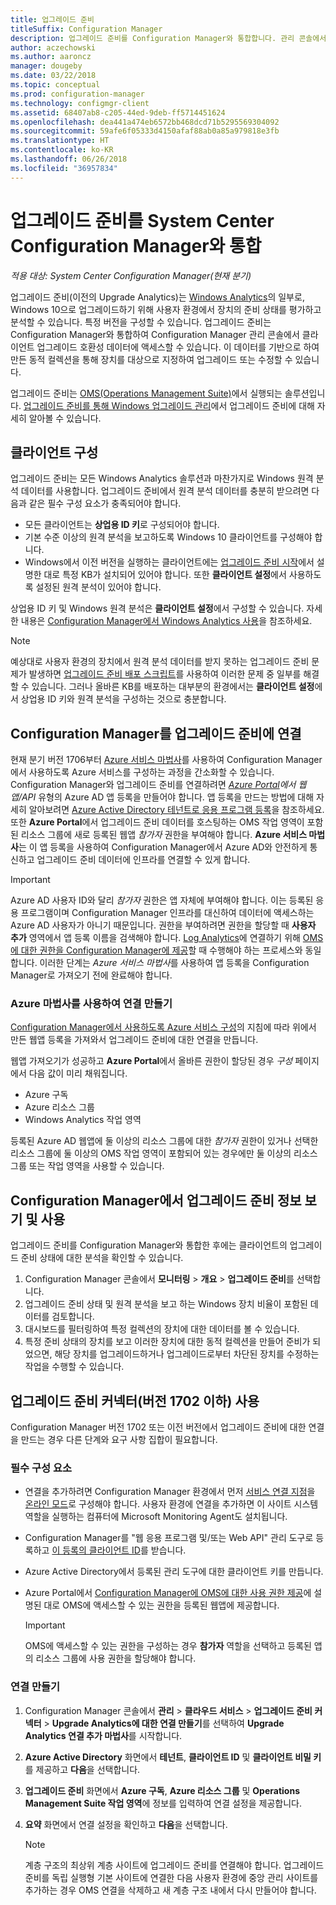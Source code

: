 ```yaml
---
title: 업그레이드 준비
titleSuffix: Configuration Manager
description: 업그레이드 준비를 Configuration Manager와 통합합니다. 관리 콘솔에서 업그레이드 호환성 데이터에 액세스합니다. 업그레이드 또는 수정 대상 장치를 지정합니다.
author: aczechowski
ms.author: aaroncz
manager: dougeby
ms.date: 03/22/2018
ms.topic: conceptual
ms.prod: configuration-manager
ms.technology: configmgr-client
ms.assetid: 68407ab8-c205-44ed-9deb-ff5714451624
ms.openlocfilehash: dea441a474eb6572bb468dcd71b5295569304092
ms.sourcegitcommit: 59afe6f05333d4150afaf88ab0a85a979818e3fb
ms.translationtype: HT
ms.contentlocale: ko-KR
ms.lasthandoff: 06/26/2018
ms.locfileid: "36957834"
---
```

# <a name="integrate-upgrade-readiness-with-system-center-configuration-manager"></a>업그레이드 준비를 System Center Configuration Manager와 통합

*적용 대상: System Center Configuration Manager(현재 분기)*

업그레이드 준비(이전의 Upgrade Analytics)는 [Windows Analytics](https://www.microsoft.com/WindowsForBusiness/windows-analytics)의 일부로, Windows 10으로 업그레이드하기 위해 사용자 환경에서 장치의 준비 상태를 평가하고 분석할 수 있습니다. 특정 버전을 구성할 수 있습니다. 업그레이드 준비는 Configuration Manager와 통합하여 Configuration Manager 관리 콘솔에서 클라이언트 업그레이드 호환성 데이터에 액세스할 수 있습니다. 이 데이터를 기반으로 하여 만든 동적 컬렉션을 통해 장치를 대상으로 지정하여 업그레이드 또는 수정할 수 있습니다.

업그레이드 준비는 [OMS(Operations Management Suite)](/azure/operations-management-suite/operations-management-suite-overview)에서 실행되는 솔루션입니다. [업그레이드 준비를 통해 Windows 업그레이드 관리](/windows/deployment/upgrade/manage-windows-upgrades-with-upgrade-readiness)에서 업그레이드 준비에 대해 자세히 알아볼 수 있습니다.

<!--
>[!WARNING]
>For Upgrade Readiness to function within Configuration Manager, you must upgrade to Configuration Manager version 1802. The Upgrade Readiness Connector will no longer function in Configuration Manager versions earlier than 1802. 
SMS.507205 Pulled 4/5/18 -->


## <a name="configure-clients"></a>클라이언트 구성

업그레이드 준비는 모든 Windows Analytics 솔루션과 마찬가지로 Windows 원격 분석 데이터를 사용합니다. 업그레이드 준비에서 원격 분석 데이터를 충분히 받으려면 다음과 같은 필수 구성 요소가 충족되어야 합니다.

- 모든 클라이언트는 **상업용 ID 키**로 구성되어야 합니다. 
- 기본 수준 이상의 원격 분석을 보고하도록 Windows 10 클라이언트를 구성해야 합니다.
-  Windows에서 이전 버전을 실행하는 클라이언트에는 [업그레이드 준비 시작](/windows/deployment/upgrade/upgrade-readiness-get-started#deploy-the-compatibility-update-and-related-kbs)에서 설명한 대로 특정 KB가 설치되어 있어야 합니다. 또한 **클라이언트 설정**에서 사용하도록 설정된 원격 분석이 있어야 합니다.

상업용 ID 키 및 Windows 원격 분석은 **클라이언트 설정**에서 구성할 수 있습니다. 자세한 내용은 [Configuration Manager에서 Windows Analytics 사용](../monitor-windows-analytics.md)을 참조하세요.

>[!NOTE]
>예상대로 사용자 환경의 장치에서 원격 분석 데이터를 받지 못하는 업그레이드 준비 문제가 발생하면 [업그레이드 준비 배포 스크립트](/windows/deployment/upgrade/upgrade-readiness-deployment-script)를 사용하여 이러한 문제 중 일부를 해결할 수 있습니다. 그러나 올바른 KB를 배포하는 대부분의 환경에서는 **클라이언트 설정**에서 상업용 ID 키와 원격 분석을 구성하는 것으로 충분합니다.

## <a name="connect-configuration-manager-to-upgrade-readiness"></a>Configuration Manager를 업그레이드 준비에 연결

현재 분기 버전 1706부터 [Azure 서비스 마법사](../../../servers/deploy/configure/azure-services-wizard.md)를 사용하여 Configuration Manager에서 사용하도록 Azure 서비스를 구성하는 과정을 간소화할 수 있습니다. Configuration Manager와 업그레이드 준비를 연결하려면 *[Azure Portal](https://portal.azure.com)에서 웹앱/API* 유형의 Azure AD 앱 등록을 만들어야 합니다. 앱 등록을 만드는 방법에 대해 자세히 알아보려면 [Azure Active Directory 테넌트로 응용 프로그램 등록](/azure/active-directory/active-directory-app-registration)을 참조하세요. 또한 **Azure Portal**에서 업그레이드 준비 데이터를 호스팅하는 OMS 작업 영역이 포함된 리소스 그룹에 새로 등록된 웹앱 *참가자* 권한을 부여해야 합니다. **Azure 서비스 마법사**는 이 앱 등록을 사용하여 Configuration Manager에서 Azure AD와 안전하게 통신하고 업그레이드 준비 데이터에 인프라를 연결할 수 있게 합니다.

>[!IMPORTANT]
>Azure AD 사용자 ID와 달리 *참가자* 권한은 앱 자체에 부여해야 합니다. 이는 등록된 응용 프로그램이며 Configuration Manager 인프라를 대신하여 데이터에 액세스하는 Azure AD 사용자가 아니기 때문입니다. 권한을 부여하려면 권한을 할당할 때 **사용자 추가** 영역에서 앱 등록 이름을 검색해야 합니다. [Log Analytics](https://docs.microsoft.com/azure/log-analytics/log-analytics-sccm)에 연결하기 위해 [OMS에 대한 권한을 Configuration Manager에 제공](https://docs.microsoft.com/azure/log-analytics/log-analytics-sccm#provide-configuration-manager-with-permissions-to-oms)할 때 수행해야 하는 프로세스와 동일합니다. 이러한 단계는 *Azure 서비스 마법사*를 사용하여 앱 등록을 Configuration Manager로 가져오기 전에 완료해야 합니다.

### <a name="use-the-azure-wizard-to-create-the-connection"></a>Azure 마법사를 사용하여 연결 만들기

[Configuration Manager에서 사용하도록 Azure 서비스 구성](../../../servers/deploy/configure/azure-services-wizard.md)의 지침에 따라 위에서 만든 웹앱 등록을 가져와서 업그레이드 준비에 대한 연결을 만듭니다. 

웹앱 가져오기가 성공하고 **Azure Portal**에서 올바른 권한이 할당된 경우 *구성* 페이지에서 다음 값이 미리 채워집니다. 
-  Azure 구독
-  Azure 리소스 그룹
-  Windows Analytics 작업 영역

등록된 Azure AD 웹앱에 둘 이상의 리소스 그룹에 대한 *참가자* 권한이 있거나 선택한 리소스 그룹에 둘 이상의 OMS 작업 영역이 포함되어 있는 경우에만 둘 이상의 리소스 그룹 또는 작업 영역을 사용할 수 있습니다.
 
## <a name="view-and-use-upgrade-readiness-information-in-configuration-manager"></a>Configuration Manager에서 업그레이드 준비 정보 보기 및 사용

업그레이드 준비를 Configuration Manager와 통합한 후에는 클라이언트의 업그레이드 준비 상태에 대한 분석을 확인할 수 있습니다.

1. Configuration Manager 콘솔에서 **모니터링** > **개요** > **업그레이드 준비**를 선택합니다.
2. 업그레이드 준비 상태 및 원격 분석을 보고 하는 Windows 장치 비율이 포함된 데이터를 검토합니다.
3. 대시보드를 필터링하여 특정 컬렉션의 장치에 대한 데이터를 볼 수 있습니다.
4. 특정 준비 상태의 장치를 보고 이러한 장치에 대한 동적 컬렉션을 만들어 준비가 되었으면, 해당 장치를 업그레이드하거나 업그레이드로부터 차단된 장치를 수정하는 작업을 수행할 수 있습니다.

## <a name="using-the-upgrade-readiness-connector-version-1702-and-earlier"></a>업그레이드 준비 커넥터(버전 1702 이하) 사용

Configuration Manager 버전 1702 또는 이전 버전에서 업그레이드 준비에 대한 연결을 만드는 경우 다른 단계와 요구 사항 집합이 필요합니다.

### <a name="prerequisites"></a>필수 구성 요소

- 연결을 추가하려면 Configuration Manager 환경에서 먼저 [서비스 연결 지점](/sccm/core/servers/deploy/configure/about-the-service-connection-point)을 [온라인 모드](https://azure.microsoft.com/documentation/articles/resource-group-create-service-principal-portal/)로 구성해야 합니다. 사용자 환경에 연결을 추가하면 이 사이트 시스템 역할을 실행하는 컴퓨터에 Microsoft Monitoring Agent도 설치됩니다.
- Configuration Manager를 "웹 응용 프로그램 및/또는 Web API" 관리 도구로 등록하고 [이 등록의 클라이언트 ID](https://azure.microsoft.com/documentation/articles/active-directory-integrating-applications/)를 받습니다.
- Azure Active Directory에서 등록된 관리 도구에 대한 클라이언트 키를 만듭니다.
- Azure Portal에서 [Configuration Manager에 OMS에 대한 사용 권한 제공](https://azure.microsoft.com/documentation/articles/log-analytics-sccm/#provide-configuration-manager-with-permissions-to-oms)에 설명된 대로 OMS에 액세스할 수 있는 권한을 등록된 웹앱에 제공합니다.

    > [!IMPORTANT]
    > OMS에 액세스할 수 있는 권한을 구성하는 경우 **참가자** 역할을 선택하고 등록된 앱의 리소스 그룹에 사용 권한을 할당해야 합니다.

### <a name="create-the-connection"></a>연결 만들기

1.  Configuration Manager 콘솔에서 **관리** > **클라우드 서비스** > **업그레이드 준비 커넥터** > **Upgrade Analytics에 대한 연결 만들기**를 선택하여 **Upgrade Analytics 연결 추가 마법사**를 시작합니다.
3.  **Azure Active Directory** 화면에서 **테넌트**, **클라이언트 ID** 및 **클라이언트 비밀 키**를 제공하고 **다음**을 선택합니다.
4.  **업그레이드 준비** 화면에서 **Azure 구독**, **Azure 리소스 그룹** 및 **Operations Management Suite 작업 영역**에 정보를 입력하여 연결 설정을 제공합니다.
5.  **요약** 화면에서 연결 설정을 확인하고 **다음**을 선택합니다.

    > [!NOTE]
    > 계층 구조의 최상위 계층 사이트에 업그레이드 준비를 연결해야 합니다. 업그레이드 준비를 독립 실행형 기본 사이트에 연결한 다음 사용자 환경에 중앙 관리 사이트를 추가하는 경우 OMS 연결을 삭제하고 새 계층 구조 내에서 다시 만들어야 합니다.

